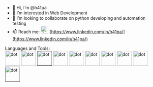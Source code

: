 - 👋 Hi, I’m @h41pa
- 👀 I’m interested in Web Development 
- 💞️ I’m looking to collaborate on python developing and automation testing
- 📫 Reach me: <img src="https://www.svgrepo.com/show/475661/linkedin-color.svg" alt="dot" width="24" height="24"> [https://www.linkedin.com/in/h41pa/](https://www.linkedin.com/in/h41pa/)

Languages and Tools:
<br>
<a href="https://git-scm.com/"> <img src="https://www.svgrepo.com/show/452210/git.svg" alt="dot" width="48" height="48"></a> 
<a href="https://html.com/"> <img src="https://www.svgrepo.com/show/353884/html-5.svg" alt="dot" width="48" height="48"></a>
<a href=""> <img src="https://www.svgrepo.com/show/353623/css-3.svg" alt="dot" width="48" height="48"></a>
<a href="https://www.python.org/"> <img src="https://www.svgrepo.com/show/452091/python.svg" alt="dot" width="48" height="48"></a>
<a href="https://www.djangoproject.com/"> <img src="https://www.svgrepo.com/show/353656/django.svg" alt="dot" width="48" height="48"></a>
<a href="https://www.jetbrains.com/pycharm/"> <img src="https://www.svgrepo.com/show/354237/pycharm.svg" alt="dot" width="48" height="48"></a>
<a href="https://www.mysql.com/"> <img src="https://www.svgrepo.com/show/331761/sql-database-sql-azure.svg" alt="dot" width="48" height="48"></a>
<a href="https://www.selenium.dev/documentation/webdriver/"> <img src="https://www.svgrepo.com/show/354321/selenium.svg" alt="dot" width="48" height="48"></a>
<a href="https://www.postman.com/"> <img src="https://www.svgrepo.com/show/354202/postman-icon.svg" alt="dot" width="48" height="48"></a>
<a href=""> <img src="" alt="dot" width="48" height="48"></a>

